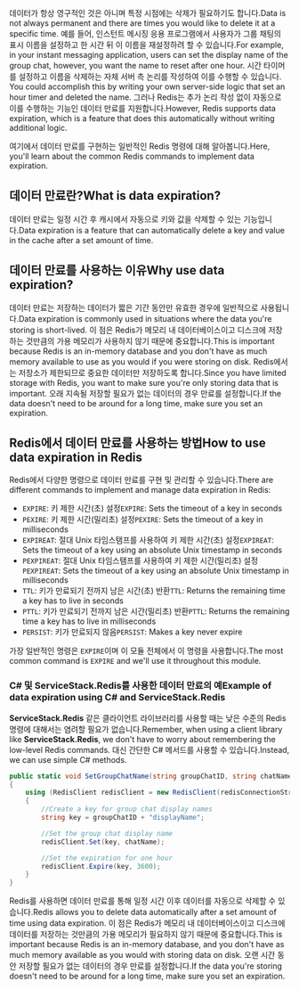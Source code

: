 <span data-ttu-id="92623-101">데이터가 항상 영구적인 것은 아니며 특정 시점에는 삭제가 필요하기도 합니다.</span><span class="sxs-lookup"><span data-stu-id="92623-101">Data is not always permanent and there are times you would like to delete it at a specific time.</span></span> <span data-ttu-id="92623-102">예를 들어, 인스턴트 메시징 응용 프로그램에서 사용자가 그룹 채팅의 표시 이름을 설정하고 한 시간 뒤 이 이름을 재설정하려 할 수 있습니다.</span><span class="sxs-lookup"><span data-stu-id="92623-102">For example, in your instant messaging application, users can set the display name of the group chat, however, you want the name to reset after one hour.</span></span> <span data-ttu-id="92623-103">시간 타이머를 설정하고 이름을 삭제하는 자체 서버 측 논리를 작성하여 이를 수행할 수 있습니다. </span><span class="sxs-lookup"><span data-stu-id="92623-103">You could accomplish this by writing your own server-side logic that set an hour timer and deleted the name.</span></span> <span data-ttu-id="92623-104">그러나 Redis는 추가 논리 작성 없이 자동으로 이를 수행하는 기능인 데이터 만료를 지원합니다.</span><span class="sxs-lookup"><span data-stu-id="92623-104">However, Redis supports data expiration, which is a feature that does this automatically without writing additional logic.</span></span>

<span data-ttu-id="92623-105">여기에서 데이터 만료를 구현하는 일반적인 Redis 명령에 대해 알아봅니다.</span><span class="sxs-lookup"><span data-stu-id="92623-105">Here, you'll learn about the common Redis commands to implement data expiration.</span></span>

## <a name="what-is-data-expiration"></a><span data-ttu-id="92623-106">데이터 만료란?</span><span class="sxs-lookup"><span data-stu-id="92623-106">What is data expiration?</span></span>

<span data-ttu-id="92623-107">데이터 만료는 일정 시간 후 캐시에서 자동으로 키와 값을 삭제할 수 있는 기능입니다.</span><span class="sxs-lookup"><span data-stu-id="92623-107">Data expiration is a feature that can automatically delete a key and value in the cache after a set amount of time.</span></span>

## <a name="why-use-data-expiration"></a><span data-ttu-id="92623-108">데이터 만료를 사용하는 이유</span><span class="sxs-lookup"><span data-stu-id="92623-108">Why use data expiration?</span></span>

<span data-ttu-id="92623-109">데이터 만료는 저장하는 데이터가 짧은 기간 동안만 유효한 경우에 일반적으로 사용됩니다.</span><span class="sxs-lookup"><span data-stu-id="92623-109">Data expiration is commonly used in situations where the data you're storing is short-lived.</span></span>  <span data-ttu-id="92623-110">이 점은 Redis가 메모리 내 데이터베이스이고 디스크에 저장하는 것만큼의 가용 메모리가 사용하지 않기 때문에 중요합니다.</span><span class="sxs-lookup"><span data-stu-id="92623-110">This is important because Redis is an in-memory database and you don't have as much memory available to use as you would if you were storing on disk.</span></span> <span data-ttu-id="92623-111">Redis에서는 저장소가 제한되므로 중요한 데이터만 저장하도록 합니다.</span><span class="sxs-lookup"><span data-stu-id="92623-111">Since you have limited storage with Redis, you want to make sure you're only storing data that is important.</span></span> <span data-ttu-id="92623-112">오래 지속될 저장할 필요가 없는 데이터의 경우 만료를 설정합니다.</span><span class="sxs-lookup"><span data-stu-id="92623-112">If the data doesn't need to be around for a long time, make sure you set an expiration.</span></span>

## <a name="how-to-use-data-expiration-in-redis"></a><span data-ttu-id="92623-113">Redis에서 데이터 만료를 사용하는 방법</span><span class="sxs-lookup"><span data-stu-id="92623-113">How to use data expiration in Redis</span></span>

<span data-ttu-id="92623-114">Redis에서 다양한 명령으로 데이터 만료를 구현 및 관리할 수 있습니다.</span><span class="sxs-lookup"><span data-stu-id="92623-114">There are different commands to implement and manage data expiration in Redis:</span></span>

- <span data-ttu-id="92623-115">`EXPIRE`: 키 제한 시간(초) 설정</span><span class="sxs-lookup"><span data-stu-id="92623-115">`EXPIRE`: Sets the timeout of a key in seconds</span></span>
- <span data-ttu-id="92623-116">`PEXIRE`: 키 제한 시간(밀리초) 설정</span><span class="sxs-lookup"><span data-stu-id="92623-116">`PEXIRE`: Sets the timeout of a key in milliseconds</span></span>
- <span data-ttu-id="92623-117">`EXPIREAT`: 절대 Unix 타임스탬프를 사용하여 키 제한 시간(초) 설정</span><span class="sxs-lookup"><span data-stu-id="92623-117">`EXPIREAT`: Sets the timeout of a key using an absolute Unix timestamp in seconds</span></span>
- <span data-ttu-id="92623-118">`PEXPIREAT`: 절대 Unix 타임스탬프를 사용하여 키 제한 시간(밀리초) 설정</span><span class="sxs-lookup"><span data-stu-id="92623-118">`PEXPIREAT`: Sets the timeout of a key using an absolute Unix timestamp in milliseconds</span></span>
- <span data-ttu-id="92623-119">`TTL`: 키가 만료되기 전까지 남은 시간(초) 반환</span><span class="sxs-lookup"><span data-stu-id="92623-119">`TTL`: Returns the remaining time a key has to live in seconds</span></span>
- <span data-ttu-id="92623-120">`PTTL`: 키가 만료되기 전까지 남은 시간(밀리초) 반환</span><span class="sxs-lookup"><span data-stu-id="92623-120">`PTTL`: Returns the remaining time a key has to live in milliseconds</span></span>
- <span data-ttu-id="92623-121">`PERSIST`: 키가 만료되지 않음</span><span class="sxs-lookup"><span data-stu-id="92623-121">`PERSIST`: Makes a key never expire</span></span>

<span data-ttu-id="92623-122">가장 일반적인 명령은 `EXPIRE`이며 이 모듈 전체에서 이 명령을 사용합니다.</span><span class="sxs-lookup"><span data-stu-id="92623-122">The most common command is `EXPIRE` and we'll use it throughout this module.</span></span>

### <a name="example-of-data-expiration-using-c-and-servicestackredis"></a><span data-ttu-id="92623-123">C# 및 ServiceStack.Redis를 사용한 데이터 만료의 예</span><span class="sxs-lookup"><span data-stu-id="92623-123">Example of data expiration using C# and ServiceStack.Redis</span></span>

<span data-ttu-id="92623-124">**ServiceStack.Redis** 같은 클라이언트 라이브러리를 사용할 때는 낮은 수준의 Redis 명령에 대해서는 염려할 필요가 없습니다.</span><span class="sxs-lookup"><span data-stu-id="92623-124">Remember, when using a client library like **ServiceStack.Redis**, we don't have to worry about remembering the low-level Redis commands.</span></span> <span data-ttu-id="92623-125">대신 간단한 C# 메서드를 사용할 수 있습니다.</span><span class="sxs-lookup"><span data-stu-id="92623-125">Instead, we can use simple C# methods.</span></span>

```csharp
public static void SetGroupChatName(string groupChatID, string chatName)
{
    using (RedisClient redisClient = new RedisClient(redisConnectionString))
    {
        //Create a key for group chat display names
        string key = groupChatID + "displayName";

        //Set the group chat display name
        redisClient.Set(key, chatName);

        //Set the expiration for one hour
        redisClient.Expire(key, 3600);
    }
}
```

<span data-ttu-id="92623-126">Redis를 사용하면 데이터 만료를 통해 일정 시간 이후 데이터를 자동으로 삭제할 수 있습니다.</span><span class="sxs-lookup"><span data-stu-id="92623-126">Redis allows you to delete data automatically after a set amount of time using data expiration.</span></span> <span data-ttu-id="92623-127">이 점은 Redis가 메모리 내 데이터베이스이고 디스크에 데이터를 저장하는 것만큼의 가용 메모리가 필요하지 않기 때문에 중요합니다.</span><span class="sxs-lookup"><span data-stu-id="92623-127">This is important because Redis is an in-memory database, and you don't have as much memory available as you would with storing data on disk.</span></span> <span data-ttu-id="92623-128">오랜 시간 동안 저장할 필요가 없는 데이터의 경우 만료를 설정합니다.</span><span class="sxs-lookup"><span data-stu-id="92623-128">If the data you're storing doesn't need to be around for a long time, make sure you set an expiration.</span></span>